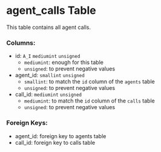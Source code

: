 
# agent_calls Table

This table contains all agent calls.

### Columns:
- id: `A_I` `mediumint` `unsigned`
  - `mediumint`: enough for this table
  - `unsigned`: to prevent negative values
- agent_id: `smallint` `unsigned`
  - `smallint`: to match the `id` column of the `agents` table
  - `unsigned`: to prevent negative values
- call_id: `mediumint` `unsigned`
  - `mediumint`: to match the `id` column of the `calls` table
  - `unsigned`: to prevent negative values

### Foreign Keys:
- agent_id: foreign key to agents table
- call_id: foreign key to calls table
